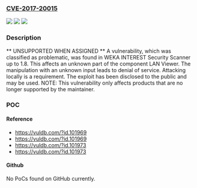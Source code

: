 ### [CVE-2017-20015](https://cve.mitre.org/cgi-bin/cvename.cgi?name=CVE-2017-20015)
![](https://img.shields.io/static/v1?label=Product&message=INTEREST%20Security%20Scanner&color=blue)
![](https://img.shields.io/static/v1?label=Version&message=n%2Fa&color=blue)
![](https://img.shields.io/static/v1?label=Vulnerability&message=CWE-404%20Denial%20of%20Service&color=brighgreen)

### Description

** UNSUPPORTED WHEN ASSIGNED ** A vulnerability, which was classified as problematic, was found in WEKA INTEREST Security Scanner up to 1.8. This affects an unknown part of the component LAN Viewer. The manipulation with an unknown input leads to denial of service. Attacking locally is a requirement. The exploit has been disclosed to the public and may be used. NOTE: This vulnerability only affects products that are no longer supported by the maintainer.

### POC

#### Reference
- https://vuldb.com/?id.101969
- https://vuldb.com/?id.101969
- https://vuldb.com/?id.101973
- https://vuldb.com/?id.101973

#### Github
No PoCs found on GitHub currently.

